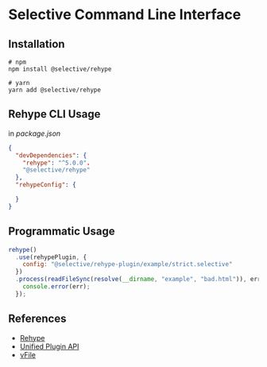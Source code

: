 # Selective Command Line Interface

>

## Installation

```shell
# npm
npm install @selective/rehype

# yarn
yarn add @selective/rehype
```

## Rehype CLI Usage

in _package.json_

```json
{
  "devDependencies": {
    "rehype": "^5.0.0".
    "@selective/rehype"
  },
  "rehypeConfig": {

  }
}
```

## Programmatic Usage

```javascript
rehype()
  .use(rehypePlugin, {
    config: "@selective/rehype-plugin/example/strict.selective"
  })
  .process(readFileSync(resolve(__dirname, "example", "bad.html")), err => {
    console.error(err);
  });
```

## References

* [Rehype](https://github.com/rehypejs/rehype)
* [Unified Plugin API](https://unifiedjs.github.io/create-a-plugin.html)
* [vFile](https://github.com/vfile/vfile)
